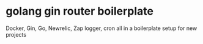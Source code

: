 # golang gin router boilerplate
Docker, Gin, Go, Newrelic, Zap logger, cron all in a boilerplate setup for new projects
